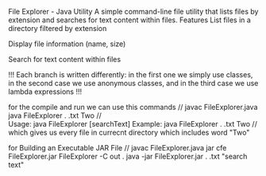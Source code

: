 File Explorer - Java Utility
A simple command-line file utility that lists files by extension and searches for text content within files.
Features
List files in a directory filtered by extension

Display file information (name, size)

Search for text content within files

!!!
Each branch is written differently: in the first one we simply use classes, in the second case we use anonymous classes, 
and in the third case we use lambda expressions
!!!

for the compile and run we can use this commands
//
javac FileExplorer.java
java FileExplorer . .txt Two
//  
Usage: java FileExplorer <directory> <extension> [searchText]
Example: java FileExplorer . .txt Two // which gives us every file in currecnt directory which includes word "Two"

for Building an Executable JAR File
//
javac FileExplorer.java
jar cfe FileExplorer.jar FileExplorer -C out .
java -jar FileExplorer.jar . .txt "search text"
